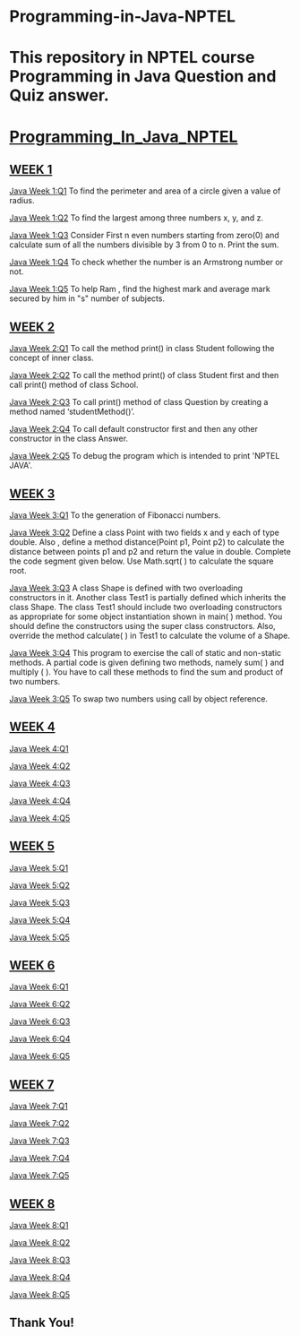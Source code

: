 # Programming-in-Java-NPTEL
# This repository in NPTEL course Programming in Java Question and Quiz answer.
# [Programming_In_Java_NPTEL](https://github.com/sumitnce1/Programming-in-Java-NPTEL)


## [WEEK 1](https://github.com/sumitnce1/Programming-in-Java-NPTEL/tree/master/week%201)

  [Java Week 1:Q1](https://github.com/sumitnce1/Programming-in-Java-NPTEL/blob/master/week%201/Exercise%201.1.java) To find the perimeter and area of a circle given a value of radius.

  [Java Week 1:Q2](https://github.com/sumitnce1/Programming-in-Java-NPTEL/blob/master/week%201/Exercise%201.2.java) To find the largest among three numbers x, y, and z.

  [Java Week 1:Q3](https://github.com/sumitnce1/Programming-in-Java-NPTEL/blob/master/week%201/Exercise%201.3.java) Consider First n even numbers starting from zero(0) and calculate sum of  all the numbers divisible by 3 from 0 to n. Print the sum.

  [Java Week 1:Q4](https://github.com/sumitnce1/Programming-in-Java-NPTEL/blob/master/week%201/Exercise%201.4.java) To check whether the number is an Armstrong number or not.

  [Java Week 1:Q5](https://github.com/sumitnce1/Programming-in-Java-NPTEL/blob/master/week%201/Exercise%201.5.java) To help Ram , find the highest mark and average mark secured by him in "s" number of subjects.


## [WEEK 2](https://github.com/sumitnce1/Programming-in-Java-NPTEL/tree/master/week%202)

  [Java Week 2:Q1](https://github.com/sumitnce1/Programming-in-Java-NPTEL/blob/master/week%202/Exercise%202.1.java) To call the method  print() in class Student following the concept of inner class.

   [Java Week 2:Q2](https://github.com/sumitnce1/Programming-in-Java-NPTEL/blob/master/week%202/Exercise%202.2.java) To call the method  print() of class Student first and then call print() method of class School.

  [Java Week 2:Q3](https://github.com/sumitnce1/Programming-in-Java-NPTEL/blob/master/week%202/Exercise%202.3.java) To call print() method of class Question by creating a method named ‘studentMethod()’.

  [Java Week 2:Q4](https://github.com/sumitnce1/Programming-in-Java-NPTEL/blob/master/week%202/Exercise%202.4.java) To call default constructor first and then any other constructor in the class Answer.

  [Java Week 2:Q5](https://github.com/sumitnce1/Programming-in-Java-NPTEL/blob/master/week%202/Exercise%202.5.java) To debug the program which is intended to print 'NPTEL JAVA'.


## [WEEK 3](https://github.com/sumitnce1/Programming-in-Java-NPTEL/tree/master/week%203)

  [Java Week 3:Q1](https://github.com/sumitnce1/Programming-in-Java-NPTEL/blob/master/week%203/Exercise%203.1.java) To the generation of Fibonacci numbers.

  [Java Week 3:Q2](https://github.com/sumitnce1/Programming-in-Java-NPTEL/blob/master/week%203/Exercise%203.2.java) Define a class Point with two fields x and y each of type double. Also , define a method distance(Point p1, Point p2) to calculate the distance between points p1 and p2 and return the value in double. Complete the code segment given below. Use Math.sqrt( ) to calculate the square root.

  [Java Week 3:Q3](https://github.com/sumitnce1/Programming-in-Java-NPTEL/blob/master/week%203/Exercise%203.3.java) A class Shape is defined with two overloading constructors in it. Another class Test1 is partially defined which inherits the class Shape. The class Test1 should include two overloading constructors as appropriate for some object instantiation shown in main( ) method. You should define the constructors using the super class constructors. Also, override the method calculate( ) in Test1 to calculate the volume of a Shape.

  [Java Week 3:Q4](https://github.com/sumitnce1/Programming-in-Java-NPTEL/blob/master/week%203/Exercise%203.4.java) This program to exercise the call of static and non-static methods. A partial code is given defining two methods, namely sum( ) and multiply ( ). You have to call these methods to find the sum and product of two numbers.

  [Java Week 3:Q5](https://github.com/sumitnce1/Programming-in-Java-NPTEL/blob/master/week%203/Exercise%203.5.java) To swap two numbers using call by object reference.

## [WEEK 4](https://github.com/sumitnce1/Programming-in-Java-NPTEL/tree/master/week%204)

   [Java Week 4:Q1](https://github.com/sumitnce1/Programming-in-Java-NPTEL/blob/master/week%204/Exercise%204.1.java)
   
   [Java Week 4:Q2](https://github.com/sumitnce1/Programming-in-Java-NPTEL/blob/master/week%204/Exercise%204.2.java )
   
   [Java Week 4:Q3](https://github.com/sumitnce1/Programming-in-Java-NPTEL/blob/master/week%204/Exercise%204.3.java )
   
   [Java Week 4:Q4](https://github.com/sumitnce1/Programming-in-Java-NPTEL/blob/master/week%204/Exercise%204.4.java )
   
   [Java Week 4:Q5](https://github.com/sumitnce1/Programming-in-Java-NPTEL/blob/master/week%204/Exercise%204.5.java )

## [WEEK 5](https://github.com/sumitnce1/Programming-in-Java-NPTEL/tree/master/week%205)
    
   [Java Week 5:Q1](https://github.com/sumitnce1/Programming-in-Java-NPTEL/blob/master/week%205/Exercise%205.1.java)
   
   [Java Week 5:Q2](https://github.com/sumitnce1/Programming-in-Java-NPTEL/blob/master/week%205/Exercise%205.2.java)
   
   [Java Week 5:Q3](https://github.com/sumitnce1/Programming-in-Java-NPTEL/blob/master/week%205/Exercise%205.3.java)
   
   [Java Week 5:Q4](https://github.com/sumitnce1/Programming-in-Java-NPTEL/blob/master/week%205/Exercise%205.4.java)
   
   [Java Week 5:Q5](https://github.com/sumitnce1/Programming-in-Java-NPTEL/blob/master/week%205/Exercise%205.5.java)
   
## [WEEK 6](https://github.com/sumitnce1/Programming-in-Java-NPTEL/tree/master/week%206)

   [Java Week 6:Q1](https://github.com/sumitnce1/Programming-in-Java-NPTEL/blob/master/week%206/Exercise%206.1.java)
   
   [Java Week 6:Q2](https://github.com/sumitnce1/Programming-in-Java-NPTEL/blob/master/week%206/Exercise%206.2.java)
   
   [Java Week 6:Q3](https://github.com/sumitnce1/Programming-in-Java-NPTEL/blob/master/week%206/Exercise%206.3.java)
   
   [Java Week 6:Q4](https://github.com/sumitnce1/Programming-in-Java-NPTEL/blob/master/week%206/Exercise%206.4.java)
   
   [Java Week 6:Q5](https://github.com/sumitnce1/Programming-in-Java-NPTEL/blob/master/week%206/Exercise%206.5.java)

## [WEEK 7](https://github.com/sumitnce1/Programming-in-Java-NPTEL/tree/master/week%207)

   [Java Week 7:Q1](https://github.com/sumitnce1/Programming-in-Java-NPTEL/blob/master/week%207/Exercise%207.1.java)
   
   [Java Week 7:Q2](https://github.com/sumitnce1/Programming-in-Java-NPTEL/blob/master/week%207/Exercise%207.2.java)
   
   [Java Week 7:Q3](https://github.com/sumitnce1/Programming-in-Java-NPTEL/blob/master/week%207/Exercise%207.3.java)
   
   [Java Week 7:Q4](https://github.com/sumitnce1/Programming-in-Java-NPTEL/blob/master/week%207/Exercise%207.4.java)
   
   [Java Week 7:Q5](https://github.com/sumitnce1/Programming-in-Java-NPTEL/blob/master/week%207/Exercise%207.5.java)


## [WEEK 8](https://github.com/sumitnce1/Programming-in-Java-NPTEL/tree/master/week%208)

   [Java Week 8:Q1](https://github.com/sumitnce1/Programming-in-Java-NPTEL/blob/master/week%208/Exercise%208.1.java)
   
   [Java Week 8:Q2](https://github.com/sumitnce1/Programming-in-Java-NPTEL/blob/master/week%208/Exercise%208.2.java)
   
   [Java Week 8:Q3](https://github.com/sumitnce1/Programming-in-Java-NPTEL/blob/master/week%207/Exercise%207.3.java)
   
   [Java Week 8:Q4](https://github.com/sumitnce1/Programming-in-Java-NPTEL/blob/master/week%207/Exercise%207.4.java)
   
   [Java Week 8:Q5](https://github.com/sumitnce1/Programming-in-Java-NPTEL/blob/master/week%207/Exercise%207.5.java)

## Thank You!
